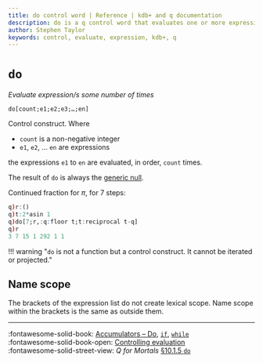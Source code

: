 ```yaml
---
title: do control word | Reference | kdb+ and q documentation
description: do is a q control word that evaluates one or more expressions a set number of times.
author: Stephen Taylor
keywords: control, evaluate, expression, kdb+, q
---
```

# `do`




_Evaluate expression/s some number of times_

```syntax
do[count;e1;e2;e3;…;en]
```

Control construct. Where 

-   `count` is a non-negative integer
-   `e1`, `e2`, … `en` are expressions

the expressions `e1` to `en` are evaluated, in order, `count` times.

The result of `do` is always the [generic null](identity.md#null).

Continued fraction for $\pi$, for 7 steps:

```q
q)r:()
q)t:2*asin 1
q)do[7;r,:q:floor t;t:reciprocal t-q]
q)r
3 7 15 1 292 1 1
```


!!! warning "`do` is not a function but a control construct. It cannot be iterated or projected."


## Name scope

The brackets of the expression list do not create lexical scope.
Name scope within the brackets is the same as outside them.

----
:fontawesome-solid-book: 
[Accumulators – Do](accumulators.md#do),
[`if`](if.md),
[`while`](while.md)
<br>
:fontawesome-solid-book-open: 
[Controlling evaluation](../basics/control.md) 
<br>
:fontawesome-solid-street-view:
_Q for Mortals_
[§10.1.5 `do`](/q4m3/10_Execution_Control/#1015-do)
